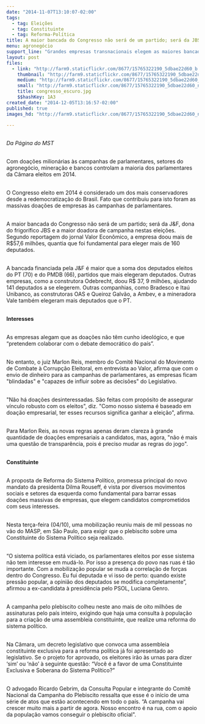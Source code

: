 ```yaml
---
date: "2014-11-07T13:10:07-02:00"
tags:
  - tag: Eleições
  - tag: Constituinte
  - tag: Reforma-Política
title: A maior bancada do Congresso não será de um partido; será da JBS
menu: agronegócio
support_line: "Grandes empresas transnacionais elegem as maiores bancadas do Congresso. Apenas a bancada financiada pela J&F é maior que os deputados do PT e PMDB."
layout: post
files:
  - link: "http://farm9.staticflickr.com/8677/15765322190_5dbae22d60_b.jpg"
    thumbnail: "http://farm9.staticflickr.com/8677/15765322190_5dbae22d60_t.jpg"
    medium: "http://farm9.staticflickr.com/8677/15765322190_5dbae22d60_z.jpg"
    small: "http://farm9.staticflickr.com/8677/15765322190_5dbae22d60_n.jpg"
    title: congresso_escuro.jpg
    $$hashKey: 1A3
created_date: "2014-12-05T13:16:57-02:00"
published: true
images_hd: "http://farm9.staticflickr.com/8677/15765322190_5dbae22d60_n.jpg"

---
```

<div id="content-header">
<div id="content-title">
<p><br />
<em>Da P&aacute;gina do MST</em></p>
</div>
</div>

<div id="content-area">
<div id="default-content">
<div id="node-16710">
<div>
<div>
<p><br />
Com doa&ccedil;&otilde;es milion&aacute;rias &agrave;s campanhas de parlamentares, setores do agroneg&oacute;cio, minera&ccedil;&atilde;o e bancos controlam a maioria dos parlamentares da C&acirc;mara eleitos em 2014.&nbsp;</p>

<p><br />
O Congresso eleito em 2014 &eacute; considerado um dos mais conservadores desde a redemocratiza&ccedil;&atilde;o do Brasil. Fato que contribuiu para isto foram as massivas doa&ccedil;&otilde;es de empresas &agrave;s campanhas de parlamentares.&nbsp;</p>

<p><br />
A maior bancada do Congresso n&atilde;o ser&aacute; de um partido; ser&aacute; da J&amp;F, dona do frigor&iacute;fico JBS e a maior doadora de campanha nestas elei&ccedil;&otilde;es. Segundo reportagem do jornal Valor Econ&ocirc;mico, a empresa doou mais de R$57,6 milh&otilde;es, quantia que foi fundamental para eleger mais de 160 deputados. &nbsp; &nbsp;</p>

<p><br />
A bancada financiada pela J&amp;F &eacute; maior que a soma dos deputados eleitos do PT (70) e do PMDB (66), partidos que mais elegeram deputados. Outras empresas, como a construtora Odebrecht, doou R$ 37, 9 milh&otilde;es, ajudando 141 deputados a se elegerem. Outras companhias, como Bradesco e Ita&uacute; Unibanco, as construtoras OAS e Queiroz Galv&atilde;o, a Ambev, e a mineradora Vale tamb&eacute;m elegeram mais deputados que o PT.</p>

<p><br />
<strong>Interesses</strong></p>

<p><br />
As empresas alegam que as doa&ccedil;&otilde;es n&atilde;o t&ecirc;m cunho ideol&oacute;gico, e que &ldquo;pretendem colaborar com o debate democr&aacute;tico do pa&iacute;s&rdquo;.&nbsp;</p>

<p><br />
No entanto, o juiz Marlon Reis, membro do Comit&ecirc; Nacional do Movimento de Combate &agrave; Corrup&ccedil;&atilde;o Eleitoral, em entrevista ao Valor, afirma que com o envio de dinheiro para as campanhas de parlamentares, as empresas ficam &quot;blindadas&quot; e &quot;capazes de influir sobre as decis&otilde;es&quot; do Legislativo.&nbsp;</p>

<p><br />
&quot;N&atilde;o h&aacute; doa&ccedil;&otilde;es desinteressadas. S&atilde;o feitas com prop&oacute;sito de assegurar v&iacute;nculo robusto com os eleitos&quot;, diz. &quot;Como nosso sistema &eacute; baseado em doa&ccedil;&atilde;o empresarial, ter esses recursos significa ganhar a elei&ccedil;&atilde;o&quot;, afirma.</p>

<p><br />
Para Marlon Reis, as novas regras apenas deram clareza &agrave; grande quantidade de doa&ccedil;&otilde;es empresariais a candidatos, mas, agora, &quot;n&atilde;o &eacute; mais uma quest&atilde;o de transpar&ecirc;ncia, pois &eacute; preciso mudar as regras do jogo&quot;.</p>

<p><br />
<strong>Constituinte</strong></p>

<p><br />
A proposta de Reforma do Sistema Pol&iacute;tico, promessa principal do novo mandato da presidenta Dilma Rouseff, &eacute; vista por diversos movimentos sociais e setores da esquerda como fundamental para barrar essas doa&ccedil;&otilde;es massivas de empresas, que elegem candidatos comprometidos com seus interesses.</p>

<p><br />
Nesta ter&ccedil;a-feira (04/10), uma mobiliza&ccedil;&atilde;o reuniu mais de mil pessoas no v&atilde;o do MASP, em S&atilde;o Paulo, para exigir que o plebiscito sobre uma Constituinte do Sistema Pol&iacute;tico seja realizado. &nbsp;</p>

<p><br />
&ldquo;O sistema pol&iacute;tica est&aacute; viciado, os parlamentares eleitos por esse sistema n&atilde;o tem interesse em mud&aacute;-lo. Por isso a presen&ccedil;a do povo nas ruas &eacute; t&atilde;o importante. Com a mobiliza&ccedil;&atilde;o popular se muda a correla&ccedil;&atilde;o de for&ccedil;as dentro do Congresso. Eu fui deputada e vi isso de perto: quando existe press&atilde;o popular, a opini&atilde;o dos deputados se modifica completamente&rdquo;, afirmou a ex-candidata &agrave; presid&ecirc;ncia pelo PSOL, Luciana Genro.&nbsp;</p>

<p><br />
A campanha pelo plebiscito colheu neste ano mais de oito milh&otilde;es de assinaturas pelo pa&iacute;s inteiro, exigindo que haja uma consulta &agrave; popula&ccedil;&atilde;o para a cria&ccedil;&atilde;o de uma assembleia constituinte, que realize uma reforma do sistema pol&iacute;tico.</p>

<p><br />
Na C&acirc;mara, um decreto legislativo que convoca uma assembleia constituinte exclusiva para a reforma pol&iacute;tica j&aacute; foi apresentado ao legislativo. Se o projeto for aprovado, os eleitores ir&atilde;o &agrave;s urnas para dizer &lsquo;sim&rsquo; ou &lsquo;n&atilde;o&rsquo; &agrave; seguinte quest&atilde;o: &ldquo;Voc&ecirc; &eacute; a favor de uma Constituinte Exclusiva e Soberana do Sistema Pol&iacute;tico?&rdquo;</p>

<p><br />
O advogado Ricardo Gebrim, da Consulta Popular e integrante do Comit&ecirc; Nacional da Campanha do Plebiscito ressalta que esse &eacute; o in&iacute;cio de uma s&eacute;rie de atos que est&atilde;o acontecendo em todo o pa&iacute;s. &ldquo;A campanha vai crescer muito mais a partir de agora. Nosso encontro &eacute; na rua, com o apoio da popula&ccedil;&atilde;o vamos conseguir o plebiscito oficial&quot;.</p>
</div>
</div>
</div>
</div>
</div>
